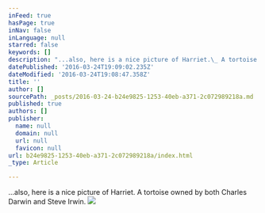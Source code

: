 ```yaml
---
inFeed: true
hasPage: true
inNav: false
inLanguage: null
starred: false
keywords: []
description: "...also, here is a nice picture of Harriet.\_ A tortoise owned by both Charles Darwin and Steve Irwin. \_"
datePublished: '2016-03-24T19:09:02.235Z'
dateModified: '2016-03-24T19:08:47.358Z'
title: ''
author: []
sourcePath: _posts/2016-03-24-b24e9825-1253-40eb-a371-2c072989218a.md
published: true
authors: []
publisher:
  name: null
  domain: null
  url: null
  favicon: null
url: b24e9825-1253-40eb-a371-2c072989218a/index.html
_type: Article

---
```

...also, here is a nice picture of Harriet.  A tortoise owned by both Charles Darwin and Steve Irwin.  ![](https://the-grid-user-content.s3-us-west-2.amazonaws.com/ec9141db-0055-413b-959d-892f615ad621.jpg)